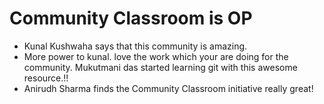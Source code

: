 # Community Classroom is OP

- Kunal Kushwaha says that this community is amazing.
- More power to kunal. love the work which your are doing for the community.
Mukutmani das started learning git with this awesome resource.!!
- Anirudh Sharma finds the Community Classroom initiative really great!
